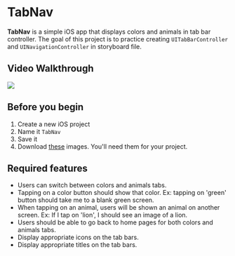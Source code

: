 # TabNav
**TabNav** is a simple iOS app that displays colors and animals in tab bar controller. The goal of this project is to practice creating `UITabBarController` and `UINavigationController` in storyboard file.

## Video Walkthrough
<img src='https://i.imgur.com/T9Kf2VW.gif' width='' />

## Before you begin

1. Create a new iOS project
2. Name it `TabNav`
3. Save it
4. Download [these](/TabNav) images. You'll need them for your project.

## Required features

* Users can switch between colors and animals tabs.
* Tapping on a color button should show that color. Ex: tapping on 'green' button should take me to a blank green screen.
* When tapping on an animal, users will be shown an animal on another screen. Ex: If I tap on 'lion', I should see an image of a lion.
* Users should be able to go back to home pages for both colors and animals tabs.
* Display appropriate icons on the tab bars.
* Display appropriate titles on the tab bars.

